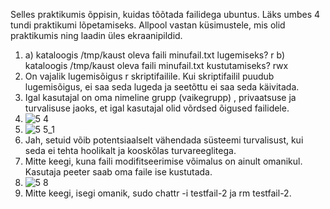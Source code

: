 Selles praktikumis õppisin, kuidas tõõtada failidega ubuntus. Läks umbes 4 tundi praktikumi lõpetamiseks. Allpool vastan küsimustele, mis olid praktikumis ning laadin üles ekraanipildid.
1) a) kataloogis /tmp/kaust oleva faili minufail.txt lugemiseks? r
b) kataloogis /tmp/kaust oleva faili minufail.txt kustutamiseks? rwx
2) On vajalik lugemisõigus r skriptifailile. Kui skriptifailil puudub lugemisõigus, ei saa seda lugeda ja seetõttu ei saa seda käivitada.
3) Igal kasutajal on oma nimeline grupp (vaikegrupp) , privaatsuse ja turvalisuse jaoks, et igal kasutajal olid võrdsed õigused failidele.
4) ![5 4](https://github.com/alop372/opsys2023/assets/121293934/76e8cec5-dc47-4159-b0b4-9c365b66c828)
5) ![5 5_1](https://github.com/alop372/opsys2023/assets/121293934/a948f103-dd6d-47a0-87be-7e6c9ad17861)
6) Jah, setuid võib potentsiaalselt vähendada süsteemi turvalisust, kui seda ei tehta hoolikalt ja kooskõlas turvareeglitega.
7) Mitte keegi, kuna faili modifitseerimise võimalus on ainult omanikul. Kasutaja peeter saab oma faile ise kustutada. 
8) ![5 8](https://github.com/alop372/opsys2023/assets/121293934/1e3771ba-866d-460d-9812-ba045e48a6f1)
9) Mitte keegi, isegi omanik, sudo chattr -i testfail-2 ja rm testfail-2.
